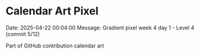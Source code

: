 # Calendar Art Pixel

Date: 2025-04-22 00:04:00
Message: Gradient pixel week 4 day 1 - Level 4 (commit 5/12)

Part of GitHub contribution calendar art
